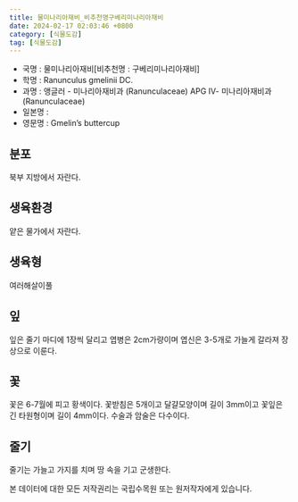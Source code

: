 ```yaml
---
title: 물미나리아재비_비추천명구베리미나리아재비
date: 2024-02-17 02:03:46 +0800
category: [식물도감]
tag: [식물도감]
---
```




- 국명 : 물미나리아재비[비추천명 : 구베리미나리아재비]
- 학명 : Ranunculus gmelinii DC.
- 과명 : 앵글러 - 미나리아재비과 (Ranunculaceae) APG Ⅳ- 미나리아재비과 (Ranunculaceae)
- 일본명 : 
- 영문명 : Gmelin’s buttercup


## 분포
북부 지방에서 자란다.
## 생육환경
얕은 물가에서 자란다.
## 생육형
여러해살이풀
## 잎
잎은 줄기 마디에 1장씩 달리고 엽병은 2cm가량이며 엽신은 3-5개로 가늘게 갈라져 장상으로 이룬다.
## 꽃
꽃은 6-7월에 피고 황색이다. 꽃받침은 5개이고 달걀모양이며 길이 3mm이고 꽃잎은 긴 타원형이며 길이 4mm이다. 수술과 암술은 다수이다.
## 줄기
줄기는 가늘고 가지를 치며 땅 속을 기고 군생한다.






본 데이터에 대한 모든 저작권리는 국립수목원 또는 원저작자에게 있습니다.
